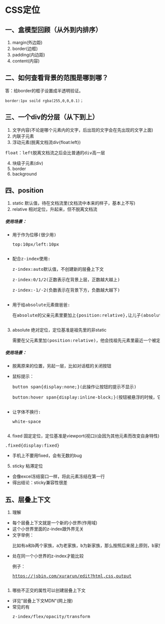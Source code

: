 # CSS定位
## 一、盒模型回顾（从外到内排序）
1. margin(外边距)
2. border(边框)
3. padding(内边距)
4. content(内容)

## 二、如何查看背景的范围是哪到哪？
答：给border的框子设置成半透明验证。
    
    border:1px soild rgba(255,0,0,0.1)；

## 三、一个div的分层（从下到上）
1. 文字内容(不论是哪个元素内的文字，后出现的文字会在先出现的文字上面)
2. 内联子元素
3. 浮动元素(脱离文档流div{float:left})
<pre>float：left脱离文档流之后会比普通的div高一层</pre>

4. 块级子元素(div)
5. border
6. background
## 四、position
1. static 默认值，待在文档流里(文档流中本来的样子，基本上不写)
2. relative 相对定位，升起来，但不脱离文档流
##### 使用场景：
* <pre>用于作为位移(很少用)<pre>top:10px/left:10px</pre></pre>

* <pre>配合z-index使用:<pre>z-index:auto默认值，不创建新的层叠上下文</pre><pre>z-index:0/1/2(正数表示在背景上层，正数越大越上)</pre><pre>z-index:-1/-2(负数表示在背景下方，负数越大越下)</pre></pre>

* <pre>用于给absolute元素做爸爸:<pre>在absolute的父亲元素里要加上{position:relative},让儿子(absolute)元素可以找到父亲(relative)元素</pre></pre>
3. absolute 绝对定位，定位基准是祖先里的非static<pre>需要在父元素里加(position:relative)，他会找祖先元素里最近一个被定位的（(position:relative)）祖先元素进行定位
##### 使用场景：
* <pre>脱离原来的位置，另起一层，比如对话框的关闭按钮</pre>
* <pre>鼠标提示：<pre>button span{display:none;}(此操作让按钮的提示不显示)</pre><pre>button:hover span{display:inline-block;}(按钮被悬浮的时候，它的按钮提示就会显示)</pre></pre>
* <pre>让字体不换行:<pre>white-space</pre></pre>
4. fixed 固定定位，定位基准是viewport(视口)(会因为其他元素而改变自身特性)
<pre>.fixed{display:fixed}</pre>

* 手机上不要用fixed，会有无数的bug
5. sticky 粘滞定位
* 会像excel冻结窗口一样，将此元素冻结在第一行
* 得出结论：sticky兼容性很差
## 五、层叠上下文
1. 理解
* 每个层叠上下文就是一个新的小世界(作用域)
* 这个小世界里面的z-index跟外界无关
* 文字举例：<pre>比如有a和b两个家族，a为老家族，b为新家族，那么按照后来居上原则，b家族所有层级都在a家族的上面，故b2高于a10
* 处在同一个小世界的z-index才能比较<pre>例子：<pre>https://jsbin.com/xurarun/edit?html,css,output</pre></pre>
1. 哪些不正交的属性可以创建层叠上下文
* 详见"层叠上下文MDN"(网上搜)
* 常见的有<pre>z-index/flex/opacity/transform